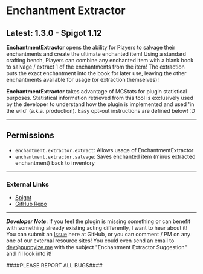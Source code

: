 # Enchantment Extractor #
## Latest: 1.3.0 - Spigot 1.12 ##

**EnchantmentExtractor** opens the ability for Players to salvage their enchantments and create the ultimate enchanted item! Using a standard crafting bench, Players can combine any enchanted item with a blank book to salvage / extract 1 of the enchantments from the item! The extraction puts the exact enchantment into the book for later use, leaving the other enchantments available for usage (or extraction themselves)! 

**EnchantmentExtractor** takes advantage of MCStats for plugin statistical purposes. Statistical information retrieved from this tool is exclusively used by the developer to understand how the plugin is implemented and used 'in the wild' (a.k.a. production). Easy opt-out instructions are defined below! :D  

-----

## Permissions ##
- `enchantment.extractor.extract`: Allows usage of EnchantmentExtractor
- `enchantment.extractor.salvage`: Saves enchanted item (minus extracted enchantment) back to inventory

-----

### External Links ###
- [Spigot](http://www.spigotmc.org/resources/enchantmentextractor.7198/ 'Spigot Project Page')
- [GitHub Repo](https://github.com/puppyize/EnchantmentExtractor 'The Repository')

-----

_**Developer Note**_: If you feel the plugin is missing something or can benefit with something already existing acting differently, I want to hear about it! You can submit an [Issue](https://github.com/puppyize/EnchantmentExtractor/issues/new) here at GitHub, or you can comment / PM on any one of our external resource sites! You could even send an email to <dev@puppyize.me> with the subject "Enchantment Extractor Suggestion" and I'll look into it! 

####PLEASE REPORT ALL BUGS####
